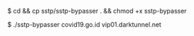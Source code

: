$ cd && cp sstp/sstp-bypasser . && chmod +x sstp-bypasser

$ ./sstp-bypasser covid19.go.id vip01.darktunnel.net
